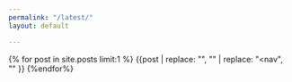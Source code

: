 ```yaml
---
permalink: "/latest/"
layout: default

---
```


{% for post in site.posts limit:1 %}
  {{post | replace: "<!doctype html>", "" | replace: "\<nav", "" }}
{%endfor%}
